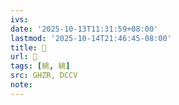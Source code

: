 ```yaml
---
ivs:
date: '2025-10-13T11:31:59+08:00'
lastmod: '2025-10-14T21:46:45-08:00'
title: 󰫕
url: 󰫕
tags: [絩, 絩]
src: GHZR, DCCV
note:
---
```


